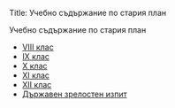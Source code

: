 Title: Учебно съдържание по стария план

Учебно съдържание по стария план

* [VIII клас](/collections/school/viii-class-old)
* [IX клас](/collections/school/ix-class-old)
* [X клас](/collections/school/x-class-old)
* [XI клас](/collections/school/xi-class-old)
* [XII клас](/collections/school/xii-class-old)
* [Държавен зрелостен изпит](/collections/school/dzi-old)
